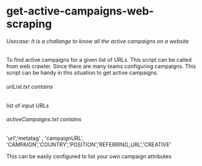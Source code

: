 # get-active-campaigns-web-scraping

###### Usecase: It is a challange to know all the active campaigns on a website

To find active campaigns for a  given list of URLs. This script can be called from web crawler. Since there are many teams configuring campaigns. This script can be handy in this situation to get active campaigns.

###### urlList.txt contains
list of input URLs

###### activeCampaigns.txt contains 
'url','metatag' , 'campaignURL', 'CAMPAIGN','COUNTRY','POSITION','REFERRING_URL','CREATIVE'

This can be easily configured to list your own campaign attributes
